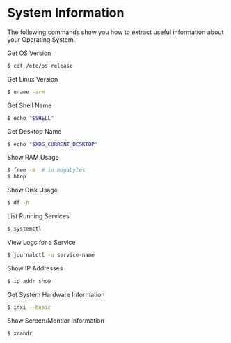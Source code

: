 # System Information

The following commands show you how to extract useful information about your Operating System.

Get OS Version

```bash
$ cat /etc/os-release
```

Get Linux Version

```bash
$ uname -srm
```

Get Shell Name

```bash
$ echo "$SHELL"
```

Get Desktop Name

```bash
$ echo "$XDG_CURRENT_DESKTOP"
```

Show RAM Usage

```bash
$ free -m  # in megabytes
$ htop
```

Show Disk Usage

```bash
$ df -h
```

List Running Services

```bash
$ systemctl
```

View Logs for a Service

```bash
$ journalctl -u service-name
```

Show IP Addresses

```bash
$ ip addr show
```

Get System Hardware Information

```bash
$ inxi --basic
```

Show Screen/Montior Information

```bash
$ xrandr
```
